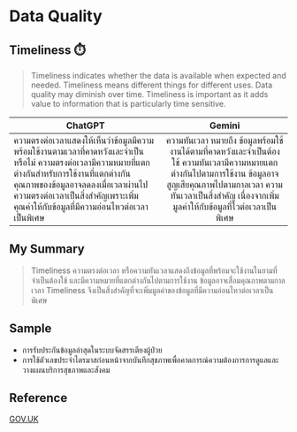# Data Quality
## Timeliness ⏱️

> Timeliness indicates whether the data is available when expected and needed. Timeliness means different things for different uses. Data quality may diminish over time. Timeliness is important as it adds value to information that is particularly time sensitive.
    

| ChatGPT  | Gemini |
|-----|:-----:|       
|ความตรงต่อเวลาแสดงให้เห็นว่าข้อมูลมีความพร้อมใช้งานตามเวลาที่คาดหวังและจำเป็นหรือไม่ ความตรงต่อเวลามีความหมายที่แตกต่างกันสำหรับการใช้งานที่แตกต่างกัน คุณภาพของข้อมูลอาจลดลงเมื่อเวลาผ่านไป ความตรงต่อเวลาเป็นสิ่งสำคัญเพราะเพิ่มคุณค่าให้กับข้อมูลที่มีความอ่อนไหวต่อเวลาเป็นพิเศษ|ความทันเวลา หมายถึง ข้อมูลพร้อมใช้งานได้ตามที่คาดหวังและจำเป็นต้องใช้ ความทันเวลามีความหมายแตกต่างกันไปตามการใช้งาน ข้อมูลอาจสูญเสียคุณภาพไปตามกาลเวลา ความทันเวลาเป็นสิ่งสำคัญ เนื่องจากเพิ่มมูลค่าให้กับข้อมูลที่ไวต่อเวลาเป็นพิเศษ|


## My Summary

> Timeliness ความตรงต่อเวลา หรือความทันเวลาแสดงถึงข้อมูลที่พร้อมจะใช้งานในยามที่จำเป็นต้องใช้ และมีความหมายที่แตกต่างกันไปตามการใช้งาน ข้อมูลอาจเสื่อมคุณภาพตามกาลเวลา Timeliness จึงเป็นสิ่งสำคัญที่จะเพิ่มมูลค่าของข้อมูลที่มีความอ่อนไหวต่อเวลาเป็นพิเศษ

## Sample
- การรับประกันข้อมูลล่าสุดในระบบจัดสรรเตียงผู้ป่วย
- การใช้ตัวเลขประจำไตรมาสก่อนหน้าจากบันทึกสุขภาพเพื่อคาดการณ์ความต้องการการดูแลและวางแผนบริการสุขภาพและสังคม

## Reference
[GOV.UK](https://www.gov.uk/government/news/meet-the-data-quality-dimensions)

